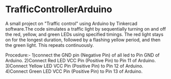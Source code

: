 # TrafficControllerArduino
A small project on "Traffic control" using Arduino by Tinkercad software.The code simulates a traffic light by sequentially turning on and off the red, yellow, and green LEDs using specified timings. The red light stays on for the longest duration, followed by a flashing yellow period, and then the green light. This repeats continuously.

Procedure:-
1)connect the GND pin (Negative Pin) of all led to Pin GND of Arduino. 
2)Connect Red LED VCC Pin (Positive Pin) to Pin 11 of Arduino.
3)Connect Yellow LED VCC Pin (Positive Pin) to Pin 12 of Arduino.
4)Connect Green LED VCC Pin (Positive Pin) to Pin 13 of Arduino. 
